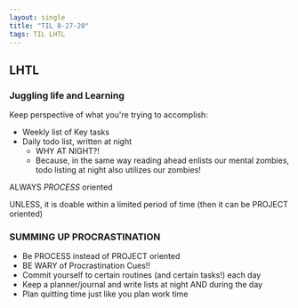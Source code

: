 ```yaml
---
layout: single
title: "TIL 8-27-20"
tags: TIL LHTL
---
```



## LHTL

### Juggling life and Learning

Keep perspective of what you're trying to accomplish:

* Weekly list of Key tasks
* Daily todo list, written at night
  * WHY AT NIGHT?!
  * Because, in the same way reading ahead enlists our mental zombies, todo listing at night also utilizes our zombies!


ALWAYS *PROCESS* oriented

UNLESS, it is doable within a limited period of time (then it can be PROJECT oriented)


### SUMMING UP PROCRASTINATION

* Be PROCESS instead of PROJECT oriented
* BE WARY of Procrastination Cues!!
* Commit yourself to certain routines (and certain tasks!) each day
* Keep a planner/journal and write lists at night AND during the day
* Plan quitting time just like you plan work time
  